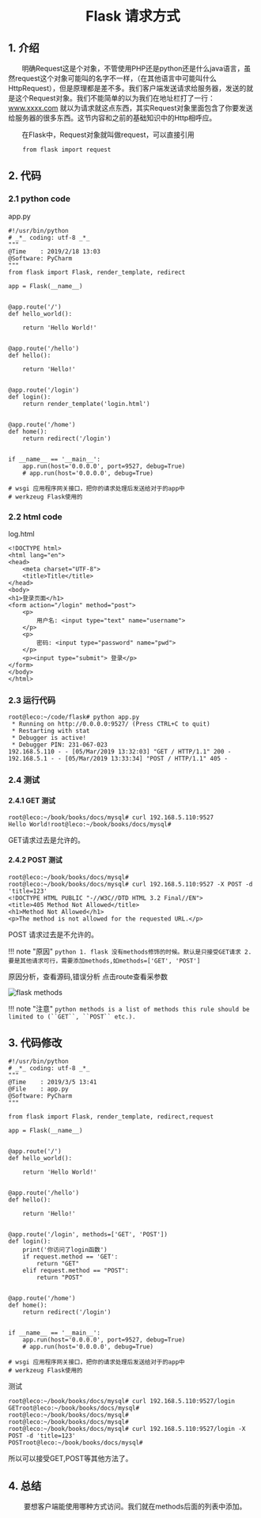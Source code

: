 
<center><h1>Flask 请求方式</h1></center>

## 1. 介绍
&#160; &#160; &#160; &#160;明确Request这是个对象，不管使用PHP还是python还是什么java语言，虽然request这个对象可能叫的名字不一样，（在其他语言中可能叫什么HttpRequest），但是原理都是差不多。我们客户端发送请求给服务器，发送的就是这个Request对象。我们不能简单的以为我们在地址栏打了一行：www.xxxx.com 就以为请求就这点东西，其实Request对象里面包含了你要发送给服务器的很多东西。这节内容和之前的基础知识中的Http相呼应。

&#160; &#160; &#160; &#160;在Flask中，Request对象就叫做request，可以直接引用

```
    from flask import request
```

## 2. 代码

### 2.1 python code
app.py
```
#!/usr/bin/python
# _*_ coding: utf-8 _*_
"""
@Time    : 2019/2/18 13:03
@Software: PyCharm
"""
from flask import Flask, render_template, redirect

app = Flask(__name__)


@app.route('/')
def hello_world():

    return 'Hello World!'


@app.route('/hello')
def hello():

    return 'Hello!'


@app.route('/login')
def login():
    return render_template('login.html')


@app.route('/home')
def home():
    return redirect('/login')


if __name__ == '__main__':
    app.run(host='0.0.0.0', port=9527, debug=True)
    # app.run(host='0.0.0.0', debug=True)

# wsgi 应用程序网关接口，把你的请求处理后发送给对于的app中
# werkzeug Flask使用的
```

### 2.2 html code

log.html
```
<!DOCTYPE html>
<html lang="en">
<head>
    <meta charset="UTF-8">
    <title>Title</title>
</head>
<body>
<h1>登录页面</h1>
<form action="/login" method="post">
    <p>
        用户名: <input type="text" name="username">
    </p>
    <p>
        密码: <input type="password" name="pwd">
    </p>
    <p><input type="submit"> 登录</p>
</form>
</body>
</html>
```

### 2.3 运行代码

```
root@leco:~/code/flask# python app.py
 * Running on http://0.0.0.0:9527/ (Press CTRL+C to quit)
 * Restarting with stat
 * Debugger is active!
 * Debugger PIN: 231-067-023
192.168.5.110 - - [05/Mar/2019 13:32:03] "GET / HTTP/1.1" 200 -
192.168.5.1 - - [05/Mar/2019 13:33:34] "POST / HTTP/1.1" 405 -

```

### 2.4 测试
#### 2.4.1 GET 测试

```
root@leco:~/book/books/docs/mysql# curl 192.168.5.110:9527
Hello World!root@leco:~/book/books/docs/mysql#
```
GET请求过去是允许的。

#### 2.4.2 POST 测试

```
root@leco:~/book/books/docs/mysql#
root@leco:~/book/books/docs/mysql# curl 192.168.5.110:9527 -X POST -d 'title=123'
<!DOCTYPE HTML PUBLIC "-//W3C//DTD HTML 3.2 Final//EN">
<title>405 Method Not Allowed</title>
<h1>Method Not Allowed</h1>
<p>The method is not allowed for the requested URL.</p>
```
POST 请求过去是不允许的。

!!! note "原因"
    ```python
    1. flask 没有methods修饰的时候。默认是只接受GET请求
    2. 要是其他请求可行，需要添加methods,如methods=['GET', 'POST']
    ```

原因分析，查看源码,错误分析 点击route查看采参数

![flask methods](../../pictures/flask/p3.png)

!!! note "注意"
    ```python
         methods
                is a list of methods this rule should be limited to (``GET``, ``POST`` etc.).
    ```

## 3. 代码修改

```
#!/usr/bin/python
# _*_ coding: utf-8 _*_
"""
@Time    : 2019/3/5 13:41
@File    : app.py
@Software: PyCharm
"""

from flask import Flask, render_template, redirect,request

app = Flask(__name__)


@app.route('/')
def hello_world():

    return 'Hello World!'


@app.route('/hello')
def hello():

    return 'Hello!'


@app.route('/login', methods=['GET', 'POST'])
def login():
    print('你访问了login函数')
    if request.method == 'GET':
        return "GET"
    elif request.method == "POST":
        return "POST"


@app.route('/home')
def home():
    return redirect('/login')


if __name__ == '__main__':
    app.run(host='0.0.0.0', port=9527, debug=True)
    # app.run(host='0.0.0.0', debug=True)

# wsgi 应用程序网关接口，把你的请求处理后发送给对于的app中
# werkzeug Flask使用的
```

测试

```
root@leco:~/book/books/docs/mysql# curl 192.168.5.110:9527/login
GETroot@leco:~/book/books/docs/mysql#
root@leco:~/book/books/docs/mysql#
root@leco:~/book/books/docs/mysql#
root@leco:~/book/books/docs/mysql# curl 192.168.5.110:9527/login -X POST -d 'title=123'
POSTroot@leco:~/book/books/docs/mysql#
```

所以可以接受GET,POST等其他方法了。


## 4. 总结
&#160; &#160; &#160; &#160; 要想客户端能使用哪种方式访问。我们就在methods后面的列表中添加。






